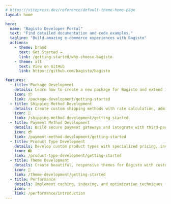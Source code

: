 ```yaml
---
# https://vitepress.dev/reference/default-theme-home-page
layout: home

hero:
  name: "Bagisto Developer Portal"
  text: "Find detailed documentation and code examples."
  tagline: "Build amazing e-commerce experiences with Bagisto"
  actions:
    - theme: brand
      text: Get Started →
      link: /getting-started/why-choose-bagisto
    - theme: alt
      text: View on GitHub
      link: https://github.com/bagisto/bagisto

features:
  - title: Package Development
    details: Learn how to create a new package for Bagisto and extend its functionality with custom modules, repositories, and service providers.
    icon: 📦
    link: /package-development/getting-started
  - title: Shipping Method Development
    details: Create custom shipping methods with rate calculation, admin configuration, and integration with checkout process.
    icon: 🚚
    link: /shipping-method-development/getting-started
  - title: Payment Method Development
    details: Build secure payment gateways and integrate with third-party payment processors for seamless transactions.
    icon: 💳
    link: /payment-method-development/getting-started
  - title: Product Type Development
    details: Develop custom product types with specialized pricing, inventory management, and cart integration features.
    icon: 🛍️
    link: /product-type-development/getting-started
  - title: Theme Development
    details: Create beautiful, responsive themes for Bagisto with custom layouts, components, and styling frameworks.
    icon: 🎨
    link: /theme-development/getting-started
  - title: Performance
    details: Implement caching, indexing, and optimization techniques for high-performance e-commerce sites.
    icon: ⚡
    link: /performance/introduction
---
```

